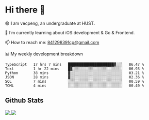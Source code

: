 
# Hi there 👋
😄 I am vecpeng, an undergraduate at HUST.

🌱 I’m currently learning about iOS development & Go & Frontend.

📫 How to reach me: 841298391cp@gmail.com

📊 My weekly development breakdown
<!--START_SECTION:waka-->

```text
TypeScript   17 hrs 7 mins   █████████████████████▓░░░   86.47 %
Text         1 hr 22 mins    █▓░░░░░░░░░░░░░░░░░░░░░░░   06.93 %
Python       38 mins         ▓░░░░░░░░░░░░░░░░░░░░░░░░   03.21 %
JSON         28 mins         ▓░░░░░░░░░░░░░░░░░░░░░░░░   02.36 %
SQL          7 mins          ░░░░░░░░░░░░░░░░░░░░░░░░░   00.59 %
TOML         4 mins          ░░░░░░░░░░░░░░░░░░░░░░░░░   00.40 %
```

<!--END_SECTION:waka-->

## Github Stats
<a href="https://github.com/anuraghazra/github-readme-stats">
  <img align="center" src="https://github-readme-stats.vercel.app/api?username=vecpeng&count_private=true&hide=stars" />
</a>
<a href="https://github.com/anuraghazra/convoychat">
  <img align="center" src="https://github-readme-stats.vercel.app/api/top-langs/?username=vecpeng&layout=compact" />
</a>
